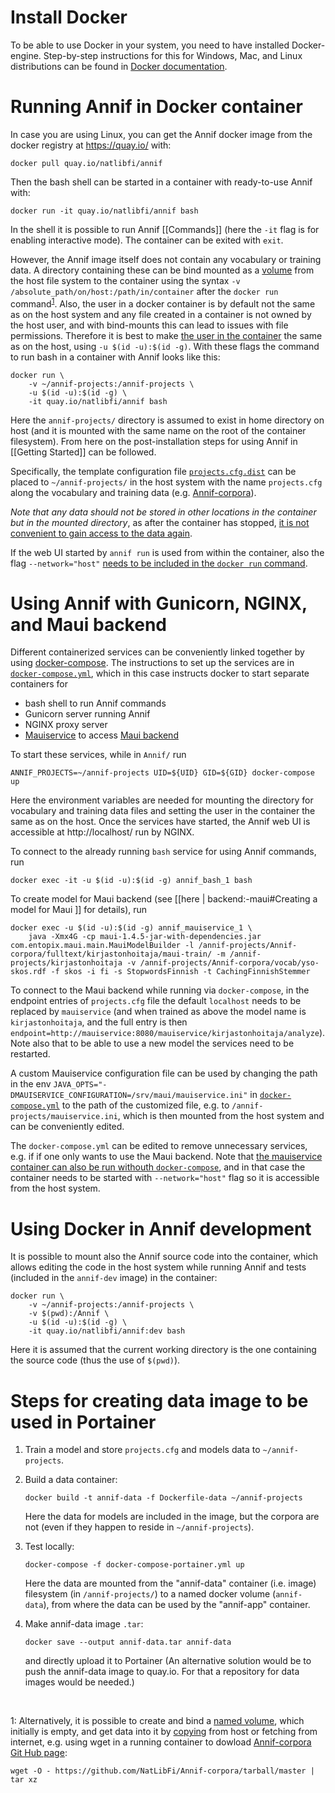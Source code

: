 # Install Docker

To be able to use Docker in your system, you need to have installed Docker-engine. Step-by-step instructions for this for Windows, Mac, and Linux distributions can be found in [Docker documentation](https://docs.docker.com/install/). 

# Running Annif in Docker container

In case you are using Linux, you can get the Annif docker image from the docker registry at https://quay.io/ with:

    docker pull quay.io/natlibfi/annif

Then the bash shell can be started in a container with ready-to-use Annif with:

    docker run -it quay.io/natlibfi/annif bash 

In the shell it is possible to run Annif [[Commands]] (here the `-it` flag is for enabling interactive mode). The container can be exited with `exit`.

However, the Annif image itself does not contain any vocabulary or training data. A directory containing these can be bind mounted as a [volume](https://docs.docker.com/storage/volumes/) from the host file system to the container using the syntax `-v /absolute_path/on/host:/path/in/container` after the `docker run` command<sup id="a1">[1](#myfootnote1)</sup>. Also, the user in a docker container is by default not the same as on the host system and any file created in a container is not owned by the host user, and with bind-mounts this can lead to issues with file permissions. Therefore it is best to make [the user in the container](https://docs.docker.com/engine/reference/run/#user) the same as on the host, using `-u $(id -u):$(id -g)`. With these flags the command to run bash in a container with Annif looks like this:

    docker run \
        -v ~/annif-projects:/annif-projects \
        -u $(id -u):$(id -g) \
        -it quay.io/natlibfi/annif bash

Here the `annif-projects/` directory is assumed to exist in home directory on host (and it is mounted with the same name on the root of the container filesystem). From here on the post-installation steps for using Annif in [[Getting Started]] can be followed. 

Specifically, the template configuration file [`projects.cfg.dist`](https://github.com/NatLibFi/Annif/blob/master/projects.cfg.dist) can be placed to `~/annif-projects/` in the host system with the name `projects.cfg` along the vocabulary and training data (e.g. [Annif-corpora](https://github.com/NatLibFi/Annif-corpora)).

*Note that any data should not be stored in other locations in the container but in the mounted directory*, as after the container has stopped, [it is not convenient to gain access to the data again](https://docs.docker.com/engine/reference/commandline/commit/).

If the web UI started by `annif run` is used from within the container, also the flag `--network="host"` [needs to be included in the `docker run` command](https://docs.docker.com/engine/reference/run/#network-host).


# Using Annif with Gunicorn, NGINX, and Maui backend
Different containerized services can be conveniently linked together by using [docker-compose](https://docs.docker.com/compose/). The instructions to set up the services are in [`docker-compose.yml`](https://github.com/NatLibFi/Annif/blob/issue278-dockerize-annif/docker-compose.yml), which in this case instructs docker to start separate containers for 
* bash shell to run  Annif commands
* Gunicorn server running Annif
* NGINX proxy server
* [Mauiservice](https://github.com/NatLibFi/mauiservice/tree/dockerize-mauiservice) to access [Maui backend](https://github.com/NatLibFi/Annif/wiki/Backend%3A-Maui)

To start these services, while in `Annif/` run 

    ANNIF_PROJECTS=~/annif-projects UID=${UID} GID=${GID} docker-compose up

Here the environment variables are needed for mounting the directory for vocabulary and training data files and setting the user in the container the same as on the host. Once the services have started, the Annif web UI is accessible at http://localhost/ run by NGINX.

To connect to the already running `bash` service for using Annif commands, run

    docker exec -it -u $(id -u):$(id -g) annif_bash_1 bash

To create model for Maui backend (see [[here | backend:-maui#Creating a model for Maui ]] for details), run

    docker exec -u $(id -u):$(id -g) annif_mauiservice_1 \
        java -Xmx4G -cp maui-1.4.5-jar-with-dependencies.jar com.entopix.maui.main.MauiModelBuilder -l /annif-projects/Annif-corpora/fulltext/kirjastonhoitaja/maui-train/ -m /annif-projects/kirjastonhoitaja -v /annif-projects/Annif-corpora/vocab/yso-skos.rdf -f skos -i fi -s StopwordsFinnish -t CachingFinnishStemmer

To connect to the Maui backend while running via `docker-compose`, in the endpoint entries of `projects.cfg` file the default `localhost` needs to be replaced by `mauiservice` (and when trained as above the model name is `kirjastonhoitaja`, and the full entry is then `endpoint=http://mauiservice:8080/mauiservice/kirjastonhoitaja/analyze`). Note also that to be able to use a new model the services need to be restarted.

A custom Mauiservice configuration file can be used by changing the path in the env `JAVA_OPTS="-DMAUISERVICE_CONFIGURATION=/srv/maui/mauiservice.ini"` in [`docker-compose.yml`](https://github.com/NatLibFi/Annif/blob/master/docker-compose.yml#L21) to the path of the customized file, e.g. to `/annif-projects/mauiservice.ini`, which is then mounted from the host system and can be conveniently edited.

The `docker-compose.yml` can be edited to remove unnecessary services, e.g. if if one only wants to use the Maui backend. Note that [the mauiservice container can also be run withouth `docker-compose`](https://github.com/NatLibFi/mauiservice/blob/dockerize-mauiservice/DEVELOPER.md#usage-with-docker), and in that case the container needs to be started with `--network="host"` flag so it is accessible from the host system.


# Using Docker in Annif development

It is possible to mount also the Annif source code into the container, which allows editing the code in the host system while running Annif and tests (included in the `annif-dev` image) in the container:

    docker run \
        -v ~/annif-projects:/annif-projects \
        -v $(pwd):/Annif \
        -u $(id -u):$(id -g) \
        -it quay.io/natlibfi/annif:dev bash

Here it is assumed that the current working directory is the one containing the source code (thus the use of `$(pwd)`).


# Steps for creating data image to be used in Portainer

1. Train a model and store `projects.cfg` and models data to `~/annif-projects`.

2. Build a data container:

    ```docker build -t annif-data -f Dockerfile-data ~/annif-projects```

    Here the data for models are included in the image, but the corpora are not (even if they happen to reside in `~/annif-projects`).

3. Test locally:

    ```docker-compose -f docker-compose-portainer.yml up```

    Here the data are mounted from the "annif-data" container (i.e. image) filesystem (in `/annif-projects/`) to a named docker volume (`annif-data`), from where the data can be used by the "annif-app" container.

4. Make annif-data image `.tar`:

    ```docker save --output annif-data.tar annif-data```

    and directly upload it to Portainer (An alternative solution would be to push the annif-data image to quay.io. For that a repository for data images would be needed.)


&nbsp;
&nbsp;

<a name="myfootnote1">1</a>:
Alternatively, it is possible to create and bind a [named volume](https://success.docker.com/article/different-types-of-volumes), which initially is empty, and get data into it by [copying](https://docs.docker.com/engine/reference/commandline/cp/) from host or fetching from internet, e.g. using wget in a running container to dowload [Annif-corpora Git Hub page](https://github.com/NatLibFi/Annif-corpora):

`wget -O - https://github.com/NatLibFi/Annif-corpora/tarball/master | tar xz`


